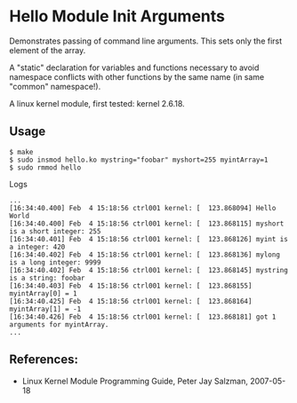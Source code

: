# Hello Module Init Arguments

Demonstrates passing of command line arguments. This sets only the first element of the array.  

A "static" declaration for variables and functions necessary to avoid namespace conflicts with other functions by the same name (in same "common" namespace!).  

A  linux kernel module, first tested: kernel 2.6.18.  

## Usage

```
$ make
$ sudo insmod hello.ko mystring="foobar" myshort=255 myintArray=1
$ sudo rmmod hello
```

Logs  
```
...
[16:34:40.400] Feb  4 15:18:56 ctrl001 kernel: [  123.868094] Hello World
[16:34:40.400] Feb  4 15:18:56 ctrl001 kernel: [  123.868115] myshort is a short integer: 255
[16:34:40.401] Feb  4 15:18:56 ctrl001 kernel: [  123.868126] myint is a integer: 420
[16:34:40.402] Feb  4 15:18:56 ctrl001 kernel: [  123.868136] mylong is a long integer: 9999
[16:34:40.402] Feb  4 15:18:56 ctrl001 kernel: [  123.868145] mystring is a string: foobar
[16:34:40.403] Feb  4 15:18:56 ctrl001 kernel: [  123.868155] myintArray[0] = 1
[16:34:40.425] Feb  4 15:18:56 ctrl001 kernel: [  123.868164] myintArray[1] = -1
[16:34:40.426] Feb  4 15:18:56 ctrl001 kernel: [  123.868181] got 1 arguments for myintArray.
...
```

## References:

* Linux Kernel Module Programming Guide, Peter Jay Salzman, 2007-05-18
